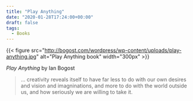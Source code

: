 ```yaml
---
title: "Play Anything"
date: "2020-01-28T17:24:00+00:00"
draft: false
tags:
  - Books
---
```


{{< figure src="http://bogost.com/wordpress/wp-content/uploads/play-anything.jpg" alt="Play Anything book" width="300px" >}}

*Play Anything* by Ian Bogost

> ... creativity reveals itself to have far less to do with our own desires and vision and imagninations, and more to do with the world outside us, and how seriously we are willing to take it.


